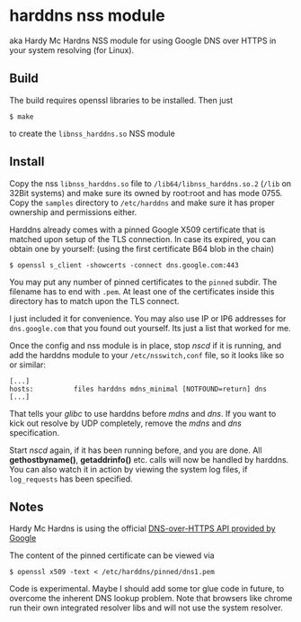 harddns nss module
==================

aka Hardy Mc Hardns NSS module for using Google DNS over HTTPS in your system
resolving (for Linux).

Build
-----

The build requires openssl libraries to be installed. Then just

```
$ make
```

to create the `libnss_harddns.so` NSS module

Install
-------

Copy the nss `libnss_harddns.so` file to `/lib64/libnss_harddns.so.2` (`/lib` on 32Bit systems) and make sure
its owned by root:root and has mode 0755.
Copy the `samples` directory to `/etc/harddns` and make sure it has proper ownership
and permissions either.

Harddns already comes with a pinned Google X509 certificate that is matched upon
setup of the TLS connection. In case its expired, you can obtain one by yourself:
(using the first certificate B64 blob in the chain)

```
$ openssl s_client -showcerts -connect dns.google.com:443
```

You may put any number of pinned certificates to the `pinned` subdir. The filename
has to end with `.pem`. At least one of the certificates inside this directory has to match
upon the TLS connect.

I just included it for convenience. You may also use IP or IP6 addresses for `dns.google.com`
that you found out yourself. Its just a list that worked for me.

Once the config and nss module is in place, stop _nscd_ if it is running, and add the harddns
module to your `/etc/nsswitch,conf` file, so it looks like so or similar:

```
[...]
hosts:          files harddns mdns_minimal [NOTFOUND=return] dns
[...]
```

That tells your _glibc_ to use harddns before _mdns_ and _dns_. If you want to kick out
resolve by UDP completely, remove the _mdns_ and _dns_ specification.

Start _nscd_ again, if it has been running before, and you are done. All __gethostbyname()__,
__getaddrinfo()__ etc. calls will now be handled by harddns. You can also watch it
in action by viewing the system log files, if `log_requests` has been specified.

Notes
-----

Hardy Mc Hardns is using the official [DNS-over-HTTPS API provided by Google](https://developers.google.com/speed/public-dns/docs/dns-over-https)

The content of the pinned certificate can be viewed via

```
$ openssl x509 -text < /etc/harddns/pinned/dns1.pem
```

Code is experimental. Maybe I should add some tor glue code in future, to overcome the
inherent DNS lookup problem. Note that browsers like chrome run their own integrated resolver
libs and will not use the system resolver.


